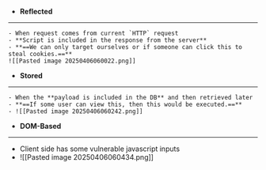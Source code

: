 - **Reflected**
---
	- When request comes from current `HTTP` request
	- **Script is included in the response from the server**
	- **==We can only target ourselves or if someone can click this to steal cookies.==**
	![[Pasted image 20250406060022.png]]

- **Stored**
---
	- When the **payload is included in the DB** and then retrieved later
	- **==If some user can view this, then this would be executed.==**
	- ![[Pasted image 20250406060242.png]]

- **DOM-Based**
---
- Client side has some vulnerable javascript inputs
- ![[Pasted image 20250406060434.png]]